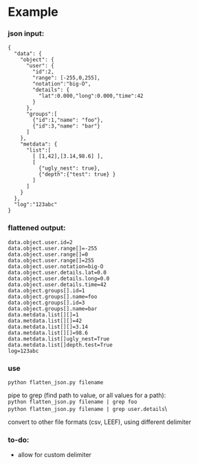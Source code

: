 # Example

### json input:
```
{
  "data": {
    "object": { 
      "user": {
        "id":2,
        "range": [-255,0,255],
        "notation":"big-O",
        "details": {
          "lat":0.000,"long":0.000,"time":42
        }
      },
      "groups":[
        {"id":1,"name": "foo"},
        {"id":3,"name": "bar"}
      ]
    },
    "metdata": {
      "list":[ 
        [ [1,42],[3.14,98.6] ], 
        [
          {"ugly_nest": true}, 
          {"depth":{"test": true} } 
        ]
      ]
    }
  },
  "log":"123abc"
}
```
### flattened output:
```
data.object.user.id=2
data.object.user.range[]=-255
data.object.user.range[]=0
data.object.user.range[]=255
data.object.user.notation=big-O
data.object.user.details.lat=0.0
data.object.user.details.long=0.0
data.object.user.details.time=42
data.object.groups[].id=1
data.object.groups[].name=foo
data.object.groups[].id=3
data.object.groups[].name=bar
data.metdata.list[][]=1
data.metdata.list[][]=42
data.metdata.list[][]=3.14
data.metdata.list[][]=98.6
data.metdata.list[]ugly_nest=True
data.metdata.list[]depth.test=True
log=123abc
```

### use
`python flatten_json.py filename`

pipe to grep (find path to value, or all values for a path):\
`python flatten_json.py filename | grep foo`\
`python flatten_json.py filename | grep user.details`\

convert to other file formats (csv, LEEF), using different delimiter

### to-do:
- allow for custom delimiter
 
